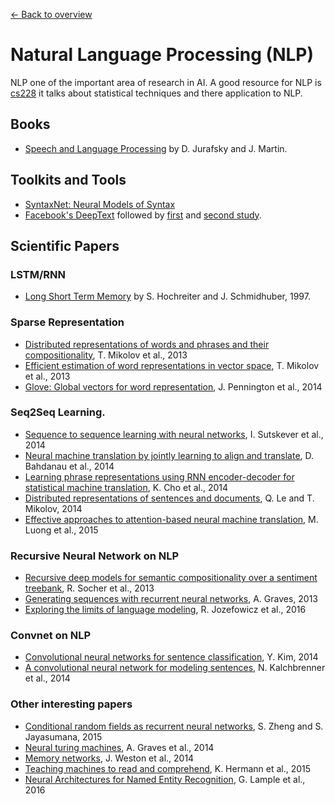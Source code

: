 [← Back to overview](../README.md)

# Natural Language Processing (NLP)

NLP one of the important area of research in AI. A good resource for NLP is [cs228](https://people.eecs.berkeley.edu/~klein/cs288/fa14/) it talks about statistical techniques and there application to NLP.

## Books
- [Speech and Language Processing](https://www.amazon.com/Speech-Language-Processing-Daniel-Jurafsky/dp/0131873210/ref=asap_bc?ie=UTF8) by  D. Jurafsky and J. Martin. 

## Toolkits and Tools 
* [SyntaxNet: Neural Models of Syntax](https://github.com/tensorflow/models/tree/master/research/syntaxnet)
* [Facebook's DeepText](https://code.facebook.com/posts/181565595577955/introducing-deeptext-facebook-s-text-understanding-engine/) followed by [first](https://arxiv.org/abs/1502.01710) and [second study](https://arxiv.org/abs/1605.07314).

## Scientific Papers

### LSTM/RNN
- [Long Short Term Memory](http://www.bioinf.jku.at/publications/older/2604.pdf) by S. Hochreiter and J. Schmidhuber, 1997. 

### Sparse Representation
- [Distributed representations of words and phrases and their compositionality](http://papers.nips.cc/paper/5021-distributed-representations-of-words-and-phrases-and-their-compositionality.pdf), T. Mikolov et al., 2013
- [Efficient estimation of word representations in vector space](http://arxiv.org/pdf/1301.3781), T. Mikolov et al., 2013
- [Glove: Global vectors for word representation](http://anthology.aclweb.org/D/D14/D14-1162.pdf), J. Pennington et al., 2014

### Seq2Seq Learning. 
- [Sequence to sequence learning with neural networks](http://papers.nips.cc/paper/5346-sequence-to-sequence-learning-with-neural-networks.pdf), I. Sutskever et al., 2014
- [Neural machine translation by jointly learning to align and translate](http://arxiv.org/pdf/1409.0473), D. Bahdanau et al., 2014
- [Learning phrase representations using RNN encoder-decoder for statistical machine translation](http://arxiv.org/pdf/1406.1078), K. Cho et al., 2014
- [Distributed representations of sentences and documents](http://arxiv.org/pdf/1405.4053), Q. Le and T. Mikolov, 2014
- [Effective approaches to attention-based neural machine translation](https://arxiv.org/pdf/1508.04025), M. Luong et al., 2015

### Recursive Neural Network on NLP
- [Recursive deep models for semantic compositionality over a sentiment treebank](http://citeseerx.ist.psu.edu/viewdoc/download?doi=10.1.1.383.1327&rep=rep1&type=pdf), R. Socher et al., 2013
- [Generating sequences with recurrent neural networks](https://arxiv.org/pdf/1308.0850), A. Graves, 2013
- [Exploring the limits of language modeling](http://arxiv.org/pdf/1602.02410), R. Jozefowicz et al., 2016

### Convnet on NLP
- [Convolutional neural networks for sentence classification](http://arxiv.org/pdf/1408.5882), Y. Kim, 2014
- [A convolutional neural network for modeling sentences](http://arxiv.org/pdf/1404.2188v1), N. Kalchbrenner et al., 2014

### Other interesting papers
- [Conditional random fields as recurrent neural networks](http://www.cv-foundation.org/openaccess/content_iccv_2015/papers/Zheng_Conditional_Random_Fields_ICCV_2015_paper.pdf), S. Zheng and S. Jayasumana, 2015
- [Neural turing machines](https://arxiv.org/pdf/1410.5401), A. Graves et al., 2014
- [Memory networks](https://arxiv.org/pdf/1410.3916), J. Weston et al., 2014
- [Teaching machines to read and comprehend](http://papers.nips.cc/paper/5945-teaching-machines-to-read-and-comprehend.pdf), K. Hermann et al., 2015
- [Neural Architectures for Named Entity Recognition](http://aclweb.org/anthology/N/N16/N16-1030.pdf), G. Lample et al., 2016
